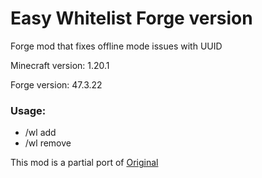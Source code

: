 # **Easy Whitelist Forge version**
Forge mod that fixes offline mode issues with UUID

Minecraft version: 1.20.1

Forge version: 47.3.22


### Usage: 
 - /wl add <nickname>
 - /wl remove <nickname>
 
 
This mod is a partial port of [Original](https://github.com/NikitaCartes/EasyWhitelist)
